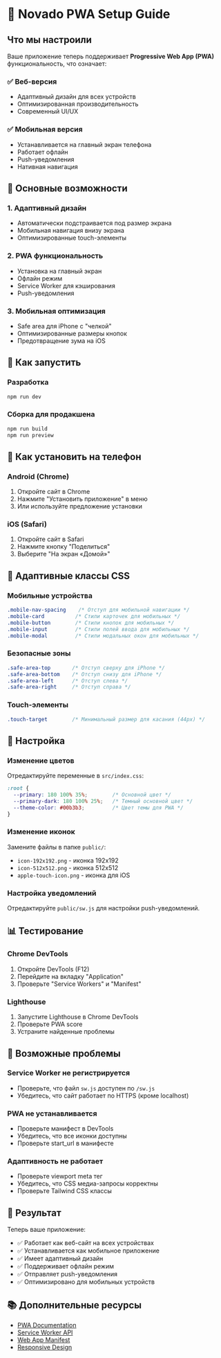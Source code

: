 # 🚀 Novado PWA Setup Guide

## Что мы настроили

Ваше приложение теперь поддерживает **Progressive Web App (PWA)** функциональность, что означает:

### ✅ **Веб-версия**
- Адаптивный дизайн для всех устройств
- Оптимизированная производительность
- Современный UI/UX

### ✅ **Мобильная версия**
- Устанавливается на главный экран телефона
- Работает офлайн
- Push-уведомления
- Нативная навигация

## 🎯 Основные возможности

### 1. **Адаптивный дизайн**
- Автоматически подстраивается под размер экрана
- Мобильная навигация внизу экрана
- Оптимизированные touch-элементы

### 2. **PWA функциональность**
- Установка на главный экран
- Офлайн режим
- Service Worker для кэширования
- Push-уведомления

### 3. **Мобильная оптимизация**
- Safe area для iPhone с "челкой"
- Оптимизированные размеры кнопок
- Предотвращение зума на iOS

## 🚀 Как запустить

### Разработка
```bash
npm run dev
```

### Сборка для продакшена
```bash
npm run build
npm run preview
```

## 📱 Как установить на телефон

### Android (Chrome)
1. Откройте сайт в Chrome
2. Нажмите "Установить приложение" в меню
3. Или используйте предложение установки

### iOS (Safari)
1. Откройте сайт в Safari
2. Нажмите кнопку "Поделиться"
3. Выберите "На экран «Домой»"

## 🎨 Адаптивные классы CSS

### Мобильные устройства
```css
.mobile-nav-spacing    /* Отступ для мобильной навигации */
.mobile-card          /* Стили карточек для мобильных */
.mobile-button        /* Стили кнопок для мобильных */
.mobile-input         /* Стили полей ввода для мобильных */
.mobile-modal         /* Стили модальных окон для мобильных */
```

### Безопасные зоны
```css
.safe-area-top       /* Отступ сверху для iPhone */
.safe-area-bottom    /* Отступ снизу для iPhone */
.safe-area-left      /* Отступ слева */
.safe-area-right     /* Отступ справа */
```

### Touch-элементы
```css
.touch-target        /* Минимальный размер для касания (44px) */
```

## 🔧 Настройка

### Изменение цветов
Отредактируйте переменные в `src/index.css`:
```css
:root {
  --primary: 180 100% 35%;        /* Основной цвет */
  --primary-dark: 180 100% 25%;   /* Темный основной цвет */
  --theme-color: #00b3b3;         /* Цвет темы для PWA */
}
```

### Изменение иконок
Замените файлы в папке `public/`:
- `icon-192x192.png` - иконка 192x192
- `icon-512x512.png` - иконка 512x512
- `apple-touch-icon.png` - иконка для iOS

### Настройка уведомлений
Отредактируйте `public/sw.js` для настройки push-уведомлений.

## 📊 Тестирование

### Chrome DevTools
1. Откройте DevTools (F12)
2. Перейдите на вкладку "Application"
3. Проверьте "Service Workers" и "Manifest"

### Lighthouse
1. Запустите Lighthouse в Chrome DevTools
2. Проверьте PWA score
3. Устраните найденные проблемы

## 🚨 Возможные проблемы

### Service Worker не регистрируется
- Проверьте, что файл `sw.js` доступен по `/sw.js`
- Убедитесь, что сайт работает по HTTPS (кроме localhost)

### PWA не устанавливается
- Проверьте манифест в DevTools
- Убедитесь, что все иконки доступны
- Проверьте start_url в манифесте

### Адаптивность не работает
- Проверьте viewport meta тег
- Убедитесь, что CSS медиа-запросы корректны
- Проверьте Tailwind CSS классы

## 🎉 Результат

Теперь ваше приложение:
- ✅ Работает как веб-сайт на всех устройствах
- ✅ Устанавливается как мобильное приложение
- ✅ Имеет адаптивный дизайн
- ✅ Поддерживает офлайн режим
- ✅ Отправляет push-уведомления
- ✅ Оптимизировано для мобильных устройств

## 📚 Дополнительные ресурсы

- [PWA Documentation](https://web.dev/progressive-web-apps/)
- [Service Worker API](https://developer.mozilla.org/en-US/docs/Web/API/Service_Worker_API)
- [Web App Manifest](https://developer.mozilla.org/en-US/docs/Web/Manifest)
- [Responsive Design](https://developer.mozilla.org/en-US/docs/Learn/CSS/CSS_layout/Responsive_Design)